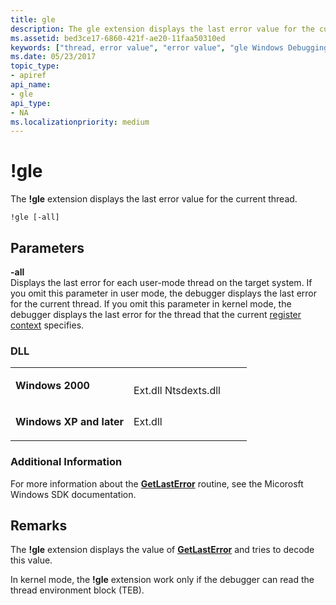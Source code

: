 ```yaml
---
title: gle
description: The gle extension displays the last error value for the current thread.
ms.assetid: bed3ce17-6860-421f-ae20-11faa50310ed
keywords: ["thread, error value", "error value", "gle Windows Debugging"]
ms.date: 05/23/2017
topic_type:
- apiref
api_name:
- gle
api_type:
- NA
ms.localizationpriority: medium
---
```


# !gle


The **!gle** extension displays the last error value for the current thread.

```dbgcmd
!gle [-all]
```

## <span id="ddk__gle_dbg"></span><span id="DDK__GLE_DBG"></span>Parameters


<span id="_______-all______"></span><span id="_______-ALL______"></span> **-all**   
Displays the last error for each user-mode thread on the target system. If you omit this parameter in user mode, the debugger displays the last error for the current thread. If you omit this parameter in kernel mode, the debugger displays the last error for the thread that the current [register context](changing-contexts.md#register-context) specifies.

### <span id="DLL"></span><span id="dll"></span>DLL

<table>
<colgroup>
<col width="50%" />
<col width="50%" />
</colgroup>
<tbody>
<tr class="odd">
<td align="left"><p><strong>Windows 2000</strong></p></td>
<td align="left"><p></p>
Ext.dll
Ntsdexts.dll</td>
</tr>
<tr class="even">
<td align="left"><p><strong>Windows XP and later</strong></p></td>
<td align="left"><p>Ext.dll</p></td>
</tr>
</tbody>
</table>

 

### <span id="Additional_Information"></span><span id="additional_information"></span><span id="ADDITIONAL_INFORMATION"></span>Additional Information

For more information about the [**GetLastError**](https://docs.microsoft.com/windows/desktop/api/errhandlingapi/nf-errhandlingapi-getlasterror) routine, see the Micorosft Windows SDK documentation.

Remarks
-------

The **!gle** extension displays the value of [**GetLastError**](https://docs.microsoft.com/windows/desktop/api/errhandlingapi/nf-errhandlingapi-getlasterror) and tries to decode this value.

In kernel mode, the **!gle** extension work only if the debugger can read the thread environment block (TEB).

 

 





